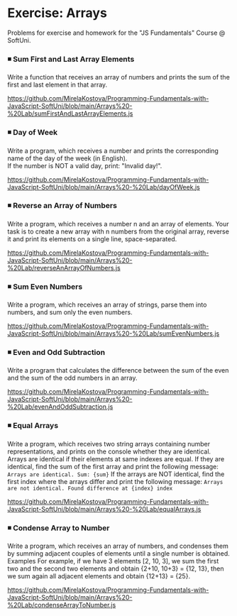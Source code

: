 # Exercise: Arrays

Problems for exercise and homework for the "JS Fundamentals" Course @ SoftUni.

### :black_medium_small_square: Sum First and Last Array Elements
Write a function that receives an array of numbers and prints the sum of the first and last element in that array.

https://github.com/MirelaKostova/Programming-Fundamentals-with-JavaScript-SoftUni/blob/main/Arrays%20-%20Lab/sumFirstAndLastArrayElements.js

### :black_medium_small_square: Day of Week
Write a program, which receives a number and prints the corresponding name of the day of the week (in English).  
If the number is NOT a valid day, print: "Invalid day!".

https://github.com/MirelaKostova/Programming-Fundamentals-with-JavaScript-SoftUni/blob/main/Arrays%20-%20Lab/dayOfWeek.js

### :black_medium_small_square:	Reverse an Array of Numbers
Write a program, which receives a number n and an array of elements. Your task is to create a new array with n numbers from the original array, reverse it and print its elements on a single line, space-separated.

https://github.com/MirelaKostova/Programming-Fundamentals-with-JavaScript-SoftUni/blob/main/Arrays%20-%20Lab/reverseAnArrayOfNumbers.js

### :black_medium_small_square:	Sum Even Numbers
Write a program, which receives an array of strings, parse them into numbers, and sum only the even numbers.

https://github.com/MirelaKostova/Programming-Fundamentals-with-JavaScript-SoftUni/blob/main/Arrays%20-%20Lab/sumEvenNumbers.js

### :black_medium_small_square:	Even and Odd Subtraction
Write a program that calculates the difference between the sum of the even and the sum of the odd numbers in an array.

https://github.com/MirelaKostova/Programming-Fundamentals-with-JavaScript-SoftUni/blob/main/Arrays%20-%20Lab/evenAndOddSubtraction.js

### :black_medium_small_square:	Equal Arrays
Write a program, which receives two string arrays containing number representations, and prints on the console whether they are identical.
Arrays are identical if their elements at same indexes are equal. If they are identical, find the sum of the first array and print the following message: 
`Arrays are identical. Sum: {sum}`
 If the arrays are NOT identical, find the first index where the arrays differ and print the following message:
 `Arrays are not identical. Found difference at {index} index`

https://github.com/MirelaKostova/Programming-Fundamentals-with-JavaScript-SoftUni/blob/main/Arrays%20-%20Lab/equalArrays.js

### :black_medium_small_square:	Condense Array to Number
Write a program, which receives an array of numbers, and condenses them by summing adjacent couples of elements until a single number is obtained. 
Examples
For example, if we have 3 elements [2, 10, 3], we sum the first two and the second two elements and obtain {2+10, 10+3} = {12, 13}, then we sum again all adjacent elements and obtain {12+13} = {25}.

https://github.com/MirelaKostova/Programming-Fundamentals-with-JavaScript-SoftUni/blob/main/Arrays%20-%20Lab/condenseArrayToNumber.js
